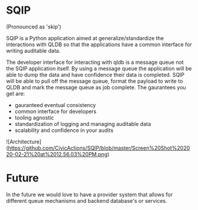 # SQIP 
(Pronounced as 'skip')

SQIP is a Python application aimed at generalize/standardize the interactions with QLDB so that the applications have a common interface for writing auditable data.  

The developer interface for interacting with qldb is a message queue not the SQIP application itself.  By using a message queue the application will be able to dump the data and have confidence their data is completed.  SQIP will be able to pull off the message queue, format the payload to write to QLDB and mark the message queue as job complete.  The gaurantees you get are: 
- gauranteed eventual consistency
- common interface for developers
- tooling agnostic
- standardization of logging and managing auditable data
- scalability and confidence in your audits

![Architecture]
(https://github.com/CivicActions/SQIP/blob/master/Screen%20Shot%202020-02-21%20at%2012.56.03%20PM.png)

# Future
In the future we would love to have a provider system that allows for different queue mechanisms and backend database's or services. 
